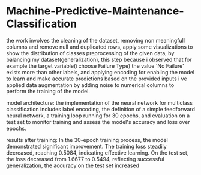 # Machine-Predictive-Maintenance-Classification
the work involves the cleaning of the dataset, removing non meaningfull columns and remove null and duplicated rows, apply some visualizations to show the distribution of classes
preprocessing of the given data, by balancing my dataset(generalization), this step because i observed that for example the target variable(i choose Failure Type) the value 'No Failure' exists more than other labels, and applying encoding for enabling the model to learn and make accurate predictions based on the provided inputs
i ve applied data augmentation by adding noise to numerical columns to perform the training of the model.

model architecture:
the implementation of the neural network for multiclass classification includes label encoding, the definition of a simple feedforward neural network, a training loop running for 30 epochs, and evaluation on a test set to monitor training and assess the model's accuracy and loss over epochs.

results after training:
In the 30-epoch training process, the model demonstrated significant improvement. The training loss steadily decreased, reaching 0.5084, indicating effective learning. On the test set, the loss decreased from 1.6677 to 0.5494, reflecting successful generalization, the accuracy on the test set increased
